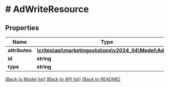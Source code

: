 # # AdWriteResource

## Properties

Name | Type | Description | Notes
------------ | ------------- | ------------- | -------------
**attributes** | [**\criteo\api\marketingsolutions\v2024_04\Model\AdWrite**](AdWrite.md) |  | [optional]
**id** | **string** |  | [optional]
**type** | **string** |  | [optional]

[[Back to Model list]](../../README.md#models) [[Back to API list]](../../README.md#endpoints) [[Back to README]](../../README.md)

